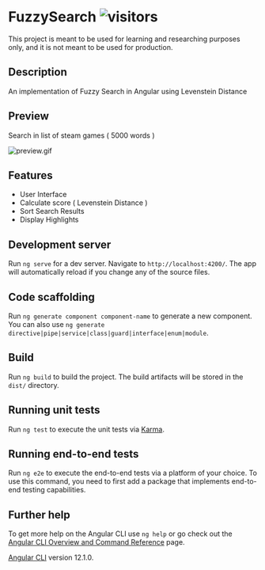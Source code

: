 # FuzzySearch    ![visitors](https://visitor-badge.glitch.me/badge?page_id=odilov.fuzzy-search)

This project is meant to be used for learning and researching purposes only, and it is not meant to be used for production.

## Description

An implementation of Fuzzy Search in Angular using Levenstein Distance

## Preview

Search in list of steam games ( 5000 words )

![preview.gif](https://odilov.de/github/fuzzy-search/preview.gif)

## Features
* User Interface
* Calculate score ( Levenstein Distance )
* Sort Search Results
* Display Highlights

## Development server

Run `ng serve` for a dev server. Navigate to `http://localhost:4200/`. The app will automatically reload if you change any of the source files.

## Code scaffolding

Run `ng generate component component-name` to generate a new component. You can also use `ng generate directive|pipe|service|class|guard|interface|enum|module`.

## Build

Run `ng build` to build the project. The build artifacts will be stored in the `dist/` directory.

## Running unit tests

Run `ng test` to execute the unit tests via [Karma](https://karma-runner.github.io).

## Running end-to-end tests

Run `ng e2e` to execute the end-to-end tests via a platform of your choice. To use this command, you need to first add a package that implements end-to-end testing capabilities.

## Further help

To get more help on the Angular CLI use `ng help` or go check out the [Angular CLI Overview and Command Reference](https://angular.io/cli) page.

[Angular CLI](https://github.com/angular/angular-cli) version 12.1.0.